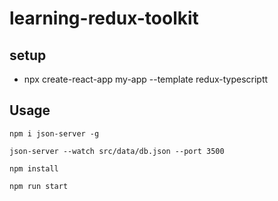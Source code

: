 # learning-redux-toolkit

## setup

- npx create-react-app my-app --template redux-typescriptt

## Usage

```
npm i json-server -g

json-server --watch src/data/db.json --port 3500

npm install

npm run start
```
